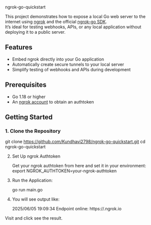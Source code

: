 ngrok-go-quickstart

This project demonstrates how to expose a local Go web server to the internet using [ngrok](https://ngrok.com/) and the official [ngrok-go SDK](https://github.com/ngrok/ngrok-go).  
It’s ideal for testing webhooks, APIs, or any local application without deploying it to a public server.

## Features

- Embed ngrok directly into your Go application
- Automatically create secure tunnels to your local server
- Simplify testing of webhooks and APIs during development

## Prerequisites

- Go 1.18 or higher
- An [ngrok account](https://dashboard.ngrok.com/signup) to obtain an authtoken

## Getting Started

### 1. Clone the Repository


git clone https://github.com/Kundhavi2798/ngrok-go-quickstart.git
cd ngrok-go-quickstart

2. Set Up ngrok Authtoken
   
   Get your ngrok authtoken from here and set it in your environment:
            export NGROK_AUTHTOKEN=your-ngrok-authtoken

3. Run the Application:
   
   go run main.go
   
5. You will see output like:
   
   2025/06/05 19:09:34 Endpoint online: https://<random-subdomain>.ngrok.io
   
Visit and click see the result.



